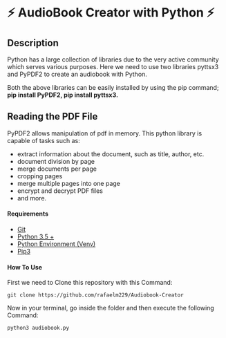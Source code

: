 # ⚡ AudioBook Creator with Python ⚡



## Description

Python has a large collection of libraries due to the very active community which serves various purposes. Here we need to use two libraries pyttsx3 and PyPDF2 to create an audiobook with Python.

Both the above libraries can be easily installed by using the pip command; **pip install PyPDF2, pip install pyttsx3.**



## Reading the PDF File

PyPDF2 allows manipulation of pdf in memory. This python library is capable of tasks such as:

- extract information about the document, such as title, author, etc.
- document division by page
- merge documents per page
- cropping pages
- merge multiple pages into one page
- encrypt and decrypt PDF files
- and more.



#### **Requirements**

- [Git](https://github.com/rafaelm229/RealTime-Currency-Converter/blob/main/link)
- [Python 3.5 +](https://github.com/rafaelm229/RealTime-Currency-Converter/blob/main/link)
- [Python Environment (Venv)](https://github.com/rafaelm229/RealTime-Currency-Converter/blob/main/link)
- [Pip3](https://github.com/rafaelm229/RealTime-Currency-Converter/blob/main/link)

#### **How To Use**

First we need to Clone this repository with this Command:

```
git clone https://github.com/rafaelm229/Audiobook-Creator
```

Now in your terminal, go inside the folder and then execute the following Command:

```
python3 audiobook.py
```

